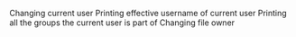 Changing current user
Printing effective username of current user
Printing all the groups the current user is part of
Changing file owner
